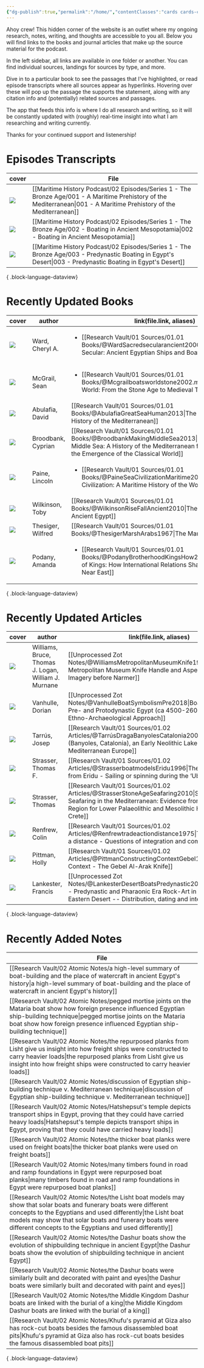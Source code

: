 ```yaml
---
{"dg-publish":true,"permalink":"/home/","contentClasses":"cards cards-cover cards-cover-no-border","tags":["gardenEntry"]}
---
```


Ahoy crew! This hidden corner of the website is an outlet where my ongoing research, notes, writing, and thoughts are accessible to you all. Below you will find links to the books and journal articles that make up the source material for the podcast.

In the left sidebar, all links are available in one folder or another. You can find individual sources, landings for sources by type, and more.

Dive in to a particular book to see the passages that I've highlighted, or read episode transcripts where all sources appear as hyperlinks. Hovering over these will pop up the passage the supports the statement, along with any citation info and (potentially) related sources and passages.

The app that feeds this info is where I do all research and writing, so it will be constantly updated with (roughly) real-time insight into what I am researching and writing currently.

Thanks for your continued support and listenership!

# Episodes Transcripts

| cover                                                                                         | File                                                                                                                                                                     |
| --------------------------------------------------------------------------------------------- | ------------------------------------------------------------------------------------------------------------------------------------------------------------------------ |
| ![](https://res.cloudinary.com/ducqxvol0/image/upload/v1694658433/001_Final_Cover_yiabon.png) | [[Maritime History Podcast/02 Episodes/Series 1 - The Bronze Age/001 - A Maritime Prehistory of the Mediterranean\|001 - A Maritime Prehistory of the Mediterranean]] |
| ![](https://res.cloudinary.com/ducqxvol0/image/upload/v1694658376/002_Final_Cover_r10lra.png) | [[Maritime History Podcast/02 Episodes/Series 1 - The Bronze Age/002 - Boating in Ancient Mesopotamia\|002 - Boating in Ancient Mesopotamia]]                         |
| ![](\-)                                                                                       | [[Maritime History Podcast/02 Episodes/Series 1 - The Bronze Age/003 - Predynastic Boating in Egypt's Desert\|003 - Predynastic Boating in Egypt's Desert]]           |

{ .block-language-dataview}

# Recently Updated Books

| cover                                                                                                    | author             | link(file.link, aliases)                                                                                                                                                                            |
| -------------------------------------------------------------------------------------------------------- | ------------------ | --------------------------------------------------------------------------------------------------------------------------------------------------------------------------------------------------- |
| ![](https://res.cloudinary.com/ducqxvol0/image/upload/v1695481196/Source%20Covers/ward_cover_fyq0ko.png) | Ward, Cheryl A.    | <ul><li>[[Research Vault/01 Sources/01.01 Books/@WardSacredsecularancient2000.md\\|Sacred and Secular: Ancient Egyptian Ships and Boats]]</li></ul>                                                 |
| ![](https://m.media-amazon.com/images/I/51R3Vu32LJL.jpg)                                                 | McGrail, Sean      | <ul><li>[[Research Vault/01 Sources/01.01 Books/@Mcgrailboatsworldstone2002.md\\|Boats of the World: From the Stone Age to Medieval Times]]</li></ul>                                               |
| ![](https://m.media-amazon.com/images/I/61D+7nFkRZL._SL1500_.jpg)                                        | Abulafia, David    | [[Research Vault/01 Sources/01.01 Books/@AbulafiaGreatSeaHuman2013\|The Great Sea: A Human History of the Mediterranean]]                                                                        |
| ![](https://m.media-amazon.com/images/I/71VcN6Vsl-L._SL1500_.jpg)                                        | Broodbank, Cyprian | [[Research Vault/01 Sources/01.01 Books/@BroodbankMakingMiddleSea2013\|The Making of the Middle Sea: A History of the Mediterranean from the Beginning to the Emergence of the Classical World]] |
| ![](https://m.media-amazon.com/images/I/91Id2S35ZwL._SL1500_.jpg)                                        | Paine, Lincoln     | <ul><li>[[Research Vault/01 Sources/01.01 Books/@PaineSeaCivilizationMaritime2013.md\\|The Sea and Civilization: A Maritime History of the World]]</li></ul>                                        |
| ![](https://m.media-amazon.com/images/I/61g9Jws4k9L._SL1500_.jpg)                                        | Wilkinson, Toby    | [[Research Vault/01 Sources/01.01 Books/@WilkinsonRiseFallAncient2010\|The Rise and Fall of Ancient Egypt]]                                                                                      |
| ![](https://m.media-amazon.com/images/I/61cvX+77YSL._SL1169_.jpg)                                        | Thesiger, Wilfred  | [[Research Vault/01 Sources/01.01 Books/@ThesigerMarshArabs1967\|The Marsh Arabs]]                                                                                                               |
| ![](https://m.media-amazon.com/images/I/81h5H7XRaXL._SL1360_.jpg)                                        | Podany, Amanda     | <ul><li>[[Research Vault/01 Sources/01.01 Books/@PodanyBrotherhoodKingsHow2012.md\\|Brotherhood of Kings: How International Relations Shaped the Ancient Near East]]</li></ul>                      |

{ .block-language-dataview}

# Recently Updated Articles

| cover                                                                                                                             | author                                               | link(file.link, aliases)                                                                                                                                                                                             |
| --------------------------------------------------------------------------------------------------------------------------------- | ---------------------------------------------------- | -------------------------------------------------------------------------------------------------------------------------------------------------------------------------------------------------------------------- |
| ![](https://res.cloudinary.com/ducqxvol0/image/upload/v1694744142/Source%20Covers/Pasted_image_20230723175354_vyhyyx.png)         | Williams, Bruce, Thomas J. Logan, William J. Murnane | [[Unprocessed Zot Notes/@WilliamsMetropolitanMuseumKnife1987\|The Metropolitan Museum Knife Handle and Aspects of Pharaonic Imagery before Narmer]]                                                               |
| ![](https://res.cloudinary.com/ducqxvol0/image/upload/v1694744076/Source%20Covers/Pasted_image_20230723174916_mtmz1o.png)         | Vanhulle, Dorian                                     | [[Unprocessed Zot Notes/@VanhulleBoatSymbolismPre2018\|Boat Symbolism in Pre- and Protodynastic Egypt (ca 4500-2600 B.C.) -- An Ethno-Archaeological Approach]]                                                   |
| ![](https://res.cloudinary.com/ducqxvol0/image/upload/v1694744025/Source%20Covers/tarrus_draga_cover_rcinrz.jpg)                  | Tarrús, Josep                                        | [[Research Vault/01 Sources/01.02 Articles/@TarrúsDragaBanyolesCatalonia2008\|La Draga (Banyoles, Catalonia), an Early Neolithic Lakeside Village in Mediterranean Europe]]                                       |
| ![](https://res.cloudinary.com/ducqxvol0/image/upload/v1694743976/Source%20Covers/strasser_1996_ievcb8.jpg)                       | Strasser, Thomas F.                                  | [[Research Vault/01 Sources/01.02 Articles/@StrasserboatmodelsEridu1996\|The boat models from Eridu - Sailing or spinning during the ‘Ubaid period?]]                                                             |
| ![](https://res.cloudinary.com/ducqxvol0/image/upload/v1694743942/Source%20Covers/strasser_hesperia_cover_zxjo5a.png)             | Strasser, Thomas                                     | [[Research Vault/01 Sources/01.02 Articles/@StrasserStoneAgeSeafaring2010\|Stone Age Seafaring in the Mediterranean: Evidence from the Plakias Region for Lower Palaeolithic and Mesolithic Habitation of Crete]] |
| ![](https://res.cloudinary.com/ducqxvol0/image/upload/v1694743899/Source%20Covers/renfrew_cover_weyeje.jpg)                       | Renfrew, Colin                                       | [[Research Vault/01 Sources/01.02 Articles/@Renfrewtradeactiondistance1975\|Trade as action at a distance - Questions of integration and communication]]                                                          |
| ![](https://res.cloudinary.com/ducqxvol0/image/upload/v1694743840/Source%20Covers/Gebel_el-Arak_knife__front_and_back_a9sl5x.jpg) | Pittman, Holly                                       | [[Research Vault/01 Sources/01.02 Articles/@PittmanConstructingContextGebel1996\|Constructing Context - The Gebel Al-Arak Knife]]                                                                                 |
| ![](https://res.cloudinary.com/ducqxvol0/image/upload/v1694743713/Source%20Covers/Pasted_image_20230723164629_u5bd4v.png)         | Lankester, Francis                                   | [[Unprocessed Zot Notes/@LankesterDesertBoatsPredynastic2013\|Desert Boats - Predynastic and Pharaonic Era Rock-Art in Egypt’s Central Eastern Desert -- Distribution, dating and interpretation]]                |

{ .block-language-dataview}

# Recently Added Notes

| File                                                                                                                                                                                                                                                                                                     |
| -------------------------------------------------------------------------------------------------------------------------------------------------------------------------------------------------------------------------------------------------------------------------------------------------------- |
| [[Research Vault/02 Atomic Notes/a high-level summary of boat-building and the place of watercraft in ancient Egypt's history\|a high-level summary of boat-building and the place of watercraft in ancient Egypt's history]]                                                                         |
| [[Research Vault/02 Atomic Notes/pegged mortise joints on the Mataria boat show how foreign presence influenced Egyptian ship-building technique\|pegged mortise joints on the Mataria boat show how foreign presence influenced Egyptian ship-building technique]]                                   |
| [[Research Vault/02 Atomic Notes/the repurposed planks from Lisht give us insight into how freight ships were constructed to carry heavier loads\|the repurposed planks from Lisht give us insight into how freight ships were constructed to carry heavier loads]]                                   |
| [[Research Vault/02 Atomic Notes/discussion of Egyptian ship-building technique v. Mediterranean technique\|discussion of Egyptian ship-building technique v. Mediterranean technique]]                                                                                                               |
| [[Research Vault/02 Atomic Notes/Hatshepsut's temple depicts transport ships in Egypt, proving that they could have carried heavy loads\|Hatshepsut's temple depicts transport ships in Egypt, proving that they could have carried heavy loads]]                                                     |
| [[Research Vault/02 Atomic Notes/the thicker boat planks were used on freight boats\|the thicker boat planks were used on freight boats]]                                                                                                                                                             |
| [[Research Vault/02 Atomic Notes/many timbers found in road and ramp foundations in Egypt were repurposed boat planks\|many timbers found in road and ramp foundations in Egypt were repurposed boat planks]]                                                                                         |
| [[Research Vault/02 Atomic Notes/the Lisht boat models may show that solar boats and funerary boats were different concepts to the Egyptians and used differently\|the Lisht boat models may show that solar boats and funerary boats were different concepts to the Egyptians and used differently]] |
| [[Research Vault/02 Atomic Notes/the Dashur boats show the evolution of shipbuilding technique in ancient Egypt\|the Dashur boats show the evolution of shipbuilding technique in ancient Egypt]]                                                                                                     |
| [[Research Vault/02 Atomic Notes/the Dashur boats were similarly built and decorated with paint and eyes\|the Dashur boats were similarly built and decorated with paint and eyes]]                                                                                                                   |
| [[Research Vault/02 Atomic Notes/the Middle Kingdom Dashur boats are linked with the burial of a king\|the Middle Kingdom Dashur boats are linked with the burial of a king]]                                                                                                                         |
| [[Research Vault/02 Atomic Notes/Khufu's pyramid at Giza also has rock-cut boats besides the famous disassembled boat pits\|Khufu's pyramid at Giza also has rock-cut boats besides the famous disassembled boat pits]]                                                                               |

{ .block-language-dataview}